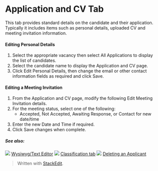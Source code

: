# Application and CV Tab

This tab provides standard details on the candidate and their application. Typically it includes items such as personal details, uploaded CV and meeting invitation information.

#### Editing Personal Details

1.  Select the appropriate vacancy then select  All Applications  to display the list of candidates.
2.  Select the candidate name to display the  Application and CV  page.
3.  Click  Edit Personal Details, then change the email or other contact information fields as required and click  Save.

#### Editing a Meeting Invitation

1.  From the  Application and CV  page, modify the following  Edit Meeting Invitation  details.
2.  For the meeting status, select one of the following:
    -   Accepted,  Not Accepted,  Awaiting Response, or  Contact for new date/time
3.  Enter the new  Date  and  Time  if required.
4.  Click  Save changes  when complete.

##### See also:

![](../Resources/Images/icon-document-link.png) [Wysiwyg/Text Editor](wysiwyg_text_editor.htm)
![](../Resources/Images/icon-document-link.png) [Classification tab](classification_tab.htm)
![](../Resources/Images/icon-document-link.png) [Deleting an Applicant](deleting_an_applicant.htm)


> Written with [StackEdit](https://stackedit.io/).
<!--stackedit_data:
eyJoaXN0b3J5IjpbMjAwMTY1OTAzMF19
-->